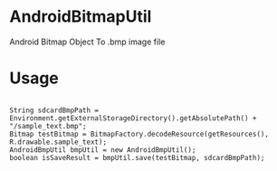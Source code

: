 AndroidBitmapUtil
=================

Android Bitmap Object To .bmp image file

Usage
=================
<pre><code>
String sdcardBmpPath = Environment.getExternalStorageDirectory().getAbsolutePath() + "/sample_text.bmp";
Bitmap testBitmap = BitmapFactory.decodeResource(getResources(), R.drawable.sample_text);
AndroidBmpUtil bmpUtil = new AndroidBmpUtil();
boolean isSaveResult = bmpUtil.save(testBitmap, sdcardBmpPath);
</code></pre>

